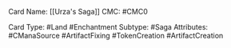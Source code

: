 Card Name: [[Urza's Saga]]
CMC: #CMC0

Card Type: #Land #Enchantment 
Subtype: #Saga
Attributes: #CManaSource #ArtifactFixing #TokenCreation #ArtifactCreation
